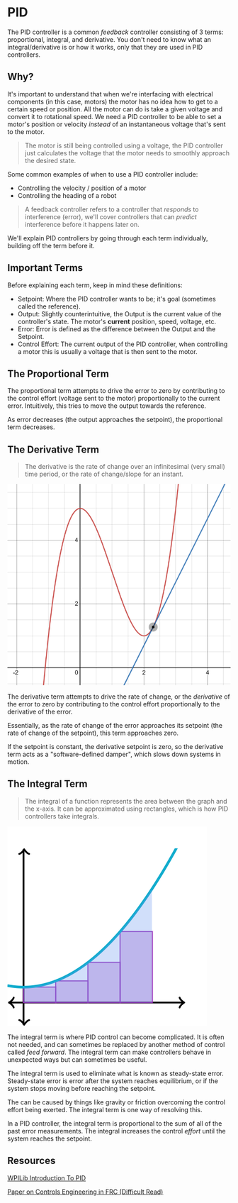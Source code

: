 # PID


The PID controller is a common *feedback* controller consisting of 3 terms: proportional, integral, and derivative. You don't need to know what an integral/derivative is or how it works, only that they are used in PID controllers.

## Why?
It's important to understand that when we're interfacing with electrical components (in this case, motors) the motor has no idea how to get to a certain speed or position. All the motor can do is take a given voltage and convert it to rotational speed. We need a PID controller to be able to set a motor's position or velocity *instead* of an instantaneous voltage that's sent to the motor.

>The motor is still being controlled using a voltage, the PID controller just calculates the voltage that the motor needs to smoothly approach the desired state.

Some common examples of when to use a PID controller include:
- Controlling the velocity / position of a motor
- Controlling the heading of a robot

> A feedback controller refers to a controller that *responds* to interference (error), we'll cover controllers that can *predict* interference before it happens later on.


We'll explain PID controllers by going through each term individually, building off the term before it.


## Important Terms

Before explaining each term, keep in mind these definitions:
- Setpoint: Where the PID controller wants to be; it's goal (sometimes called the reference).
- Output: Slightly counterintuitive, the Output is the current value of the controller's state. The motor's **current** position, speed, voltage, etc.
- Error: Error is defined as the difference between the Output and the Setpoint.
- Control Effort: The current output of the PID controller, when controlling a motor this is usually a voltage that is then sent to the motor.

## The Proportional Term

The proportional term attempts to drive the error to zero by contributing to the control effort (voltage sent to the motor) proportionally to the current error. Intuitively, this tries to move the output towards the reference.

As error decreases (the output approaches the setpoint), the proportional term decreases.

## The Derivative Term

>The derivative is the rate of change over an infinitesimal (very small) time period, or the rate of change/slope for an instant.

![Derivative](../../assets/Derivative.png)

The derivative term attempts to drive the rate of change, or the *derivative* of the error to zero by contributing to the control effort proportionally to the derivative of the error. 

Essentially, as the rate of change of the error approaches its setpoint (the rate of change of the setpoint), this term approaches zero.

If the setpoint is constant, the derivative setpoint is zero, so the derivative term acts as a "software-defined damper", which slows down systems in motion.

## The Integral Term

> The integral of a function represents the area between the graph and the x-axis. It can be approximated using rectangles, which is how PID controllers take integrals.

![Integrals](../../assets/Integral.svg)

The integral term is where PID control can become complicated. It is often not needed, and can sometimes be replaced by another method of control called *feed forward*. The integral term can make controllers behave in unexpected ways but can sometimes be useful.

The integral term is used to eliminate what is known as steady-state error. Steady-state error is error after the system reaches equilibrium, or if the system stops moving before reaching the setpoint.

The can be caused by things like gravity or friction overcoming the control effort being exerted. The integral term is one way of resolving this.

In a PID controller, the integral term is proportional to the sum of all of the past error measurements. The integral increases the control *effort* until the system reaches the setpoint.





## Resources
[WPILib Introduction To PID](https://docs.wpilib.org/en/stable/docs/software/advanced-controls/introduction/introduction-to-pid.html)

[Paper on Controls Engineering in FRC (Difficult Read)](https://file.tavsys.net/control/controls-engineering-in-frc.pdf)
